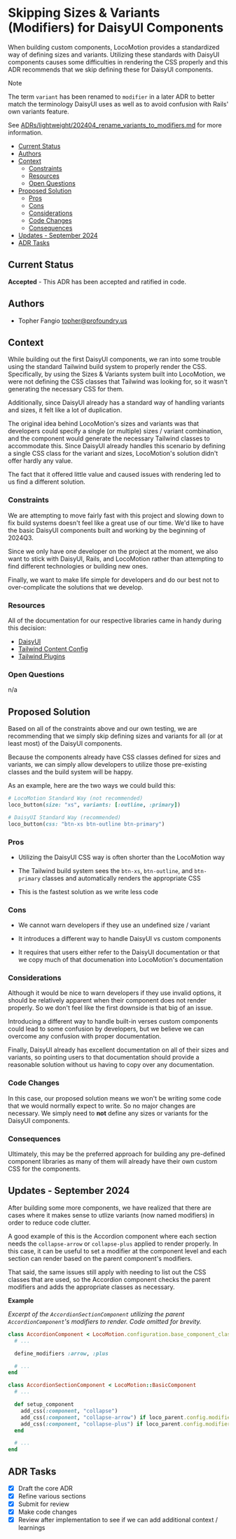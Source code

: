 <!-- omit from toc -->
# Skipping Sizes & Variants (Modifiers) for DaisyUI Components

When building custom components, LocoMotion provides a standardized way of
defining sizes and variants. Utilizing these standards with DaisyUI components
causes some difficulties in rendering the CSS properly and this ADR recommends
that we skip defining these for DaisyUI components.

> [!NOTE]
>
> The term `variant` has been renamed to `modifier` in a later ADR to better
> match the terminology DaisyUI uses as well as to avoid confusion with Rails'
> own variants feature.
>
> See [ADRs/lightweight/202404_rename_variants_to_modifiers.md][1]
> for more information.

- [Current Status](#current-status)
- [Authors](#authors)
- [Context](#context)
  - [Constraints](#constraints)
  - [Resources](#resources)
  - [Open Questions](#open-questions)
- [Proposed Solution](#proposed-solution)
  - [Pros](#pros)
  - [Cons](#cons)
  - [Considerations](#considerations)
  - [Code Changes](#code-changes)
  - [Consequences](#consequences)
- [Updates - September 2024](#updates---september-2024)
- [ADR Tasks](#adr-tasks)


## Current Status

**Accepted** - This ADR has been accepted and ratified in code.

## Authors

  - Topher Fangio [topher@profoundry.us](mailto:topher@profoundry.us)

## Context

While building out the first DaisyUI components, we ran into some trouble using
the standard Tailwind build system to properly render the CSS. Specifically,
by using the Sizes & Variants system built into LocoMotion, we were not defining
the CSS classes that Tailwind was looking for, so it wasn't generating the
necessary CSS for them.

Additionally, since DaisyUI already has a standard way of handling variants and
sizes, it felt like a lot of duplication.

The original idea behind LocoMotion's sizes and variants was that developers
could specify a single (or multiple) sizes / variant combination, and the
component would generate the necessary Tailwind classes to accommodate this.
Since DaisyUI already handles this scenario by defining a single CSS class for
the variant and sizes, LocoMotion's solution didn't offer hardly any value.

The fact that it offered little value and caused issues with rendering led to us
find a different solution.

### Constraints

We are attempting to move fairly fast with this project and slowing down to fix
build systems doesn't feel like a great use of our time. We'd like to have the
basic DaisyUI components built and working by the beginning of 2024Q3.

Since we only have one developer on the project at the moment, we also want to
stick with DaisyUI, Rails, and LocoMotion rather than attempting to find
different technologies or building new ones.

Finally, we want to make life simple for developers and do our best not to
over-complicate the solutions that we develop.

### Resources

All of the documentation for our respective libraries came in handy during this
decision:

 - [DaisyUI](https://daisyui.com/)
 - [Tailwind Content Config](https://tailwindcss.com/docs/content-configuration)
 - [Tailwind Plugins](https://tailwindcss.com/docs/plugins)

### Open Questions

n/a

## Proposed Solution

Based on all of the constraints above and our own testing, we are recommending
that we simply skip defining sizes and variants for all (or at least most) of
the DaisyUI components.

Because the components already have CSS classes defined for sizes and variants,
we can simply allow developers to utilize those pre-existing classes and the
build system will be happy.

As an example, here are the two ways we could build this:

```ruby
# LocoMotion Standard Way (not recommended)
loco_button(size: "xs", variants: [:outline, :primary])

# DaisyUI Standard Way (recommended)
loco_button(css: "btn-xs btn-outline btn-primary")
```

### Pros

 - Utilizing the DaisyUI CSS way is often shorter than the LocoMotion way

 - The Tailwind build system sees the `btn-xs`, `btn-outline`, and `btn-primary`
   classes and automatically renders the appropriate CSS

 - This is the fastest solution as we write less code

### Cons

 - We cannot warn developers if they use an undefined size / variant

 - It introduces a different way to handle DaisyUI vs custom components

 - It requires that users either refer to the DaisyUI documentation or that we
   copy much of that documenation into LocoMotion's documentation

### Considerations

Although it would be nice to warn developers if they use invalid options, it
should be relatively apparent when their component does not render properly. So
we don't feel like the first downside is that big of an issue.

Introducing a different way to handle built-in verses custom components could
lead to some confusion by developers, but we believe we can overcome any
confusion with proper documentation.

Finally, DaisyUI already has excellent documentation on all of their sizes and
variants, so pointing users to that documentation should provide a reasonable
solution without us having to copy over any documentation.

### Code Changes

In this case, our proposed solution means we won't be writing some code that we
would normally expect to write. So no major changes are necessary. We simply
need to **not** define any sizes or variants for the DaisyUI components.

### Consequences

Ultimately, this may be the preferred approach for building any pre-defined
component libraries as many of them will already have their own custom CSS for
the components.

## Updates - September 2024

After building some more components, we have realized that there are cases where
it makes sense to utlize variants (now named modifiers) in order to reduce code
clutter.

A good example of this is the Accordion component where each section needs the
`collapse-arrow` or `collapse-plus` applied to render properly. In this case, it
can be useful to set a modifier at the component level and each section can
render based on the parent component's modifiers.

That said, the same issues still apply with needing to list out the CSS classes
that are used, so the Accordion component checks the parent modifiers and adds
the appropriate classes as necessary.

**Example**

_Excerpt of the `AccordionSectionComponent` utilizing the parent
`AccordionComponent`'s modifiers to render. Code omitted for brevity._

```ruby
class AccordionComponent < LocoMotion.configuration.base_component_class
  # ...

  define_modifiers :arrow, :plus

  # ...
end

class AccordionSectionComponent < LocoMotion::BasicComponent
  # ...

  def setup_component
    add_css(:component, "collapse")
    add_css(:component, "collapse-arrow") if loco_parent.config.modifiers.include?(:arrow)
    add_css(:component, "collapse-plus") if loco_parent.config.modifiers.include?(:plus)
  end

  # ...
end
```

## ADR Tasks

- [x] Draft the core ADR
- [x] Refine various sections
- [x] Submit for review
- [x] Make code changes
- [x] Review after implementation to see if we can add additional context /
      learnings

[1]: ../lightweight/202404_rename_variants_to_modifiers.md
